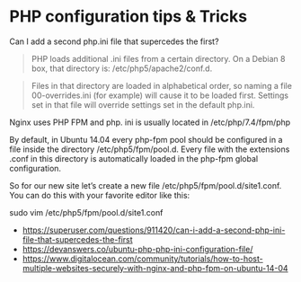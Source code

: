 # PHP configuration tips & Tricks
Can I add a second php.ini file that supercedes the first?

> PHP loads additional .ini files from a certain directory. On a Debian 8 box, that directory is: /etc/php5/apache2/conf.d.

> Files in that directory are loaded in alphabetical order, so naming a file 00-overrides.ini (for example) will cause it to be loaded first. Settings set in that file will override settings set in the default php.ini.

Nginx uses PHP FPM and php. ini is usually located in /etc/php/7.4/fpm/php

By default, in Ubuntu 14.04 every php-fpm pool should be configured in a file inside the directory /etc/php5/fpm/pool.d. Every file with the extensions .conf in this directory is automatically loaded in the php-fpm global configuration.

So for our new site let’s create a new file /etc/php5/fpm/pool.d/site1.conf. You can do this with your favorite editor like this:

sudo vim /etc/php5/fpm/pool.d/site1.conf

* https://superuser.com/questions/911420/can-i-add-a-second-php-ini-file-that-supercedes-the-first
* https://devanswers.co/ubuntu-php-php-ini-configuration-file/
* https://www.digitalocean.com/community/tutorials/how-to-host-multiple-websites-securely-with-nginx-and-php-fpm-on-ubuntu-14-04
